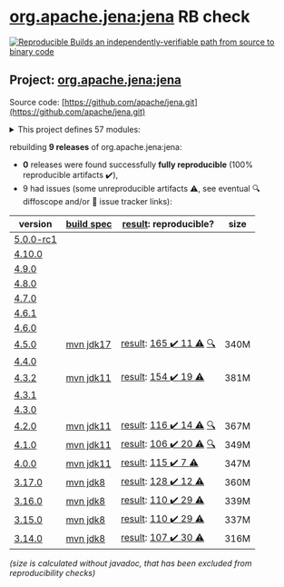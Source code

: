 [org.apache.jena:jena](https://central.sonatype.com/artifact/org.apache.jena/jena/versions) RB check
=======

[![Reproducible Builds](https://reproducible-builds.org/images/logos/rb.svg) an independently-verifiable path from source to binary code](https://reproducible-builds.org/)

## Project: [org.apache.jena:jena](https://central.sonatype.com/artifact/org.apache.jena/jena/versions)

Source code: [https://github.com/apache/jena.git](https://github.com/apache/jena.git)

<details><summary>This project defines 57 modules:</summary>

* [org.apache.jena:apache-jena](https://central.sonatype.com/artifact/org.apache.jena/apache-jena/4.5.0)
* [org.apache.jena:apache-jena-fuseki](https://central.sonatype.com/artifact/org.apache.jena/apache-jena-fuseki/4.5.0)
* [org.apache.jena:apache-jena-libs](https://central.sonatype.com/artifact/org.apache.jena/apache-jena-libs/4.5.0)
* [org.apache.jena:apache-jena-osgi](https://central.sonatype.com/artifact/org.apache.jena/apache-jena-osgi/4.5.0)
* [org.apache.jena:jena](https://central.sonatype.com/artifact/org.apache.jena/jena/4.5.0)
* [org.apache.jena:jena-arq](https://central.sonatype.com/artifact/org.apache.jena/jena-arq/4.5.0)
* [org.apache.jena:jena-base](https://central.sonatype.com/artifact/org.apache.jena/jena-base/4.5.0)
* [org.apache.jena:jena-cmds](https://central.sonatype.com/artifact/org.apache.jena/jena-cmds/4.5.0)
* [org.apache.jena:jena-commonsrdf](https://central.sonatype.com/artifact/org.apache.jena/jena-commonsrdf/4.5.0)
* [org.apache.jena:jena-core](https://central.sonatype.com/artifact/org.apache.jena/jena-core/4.5.0)
* [org.apache.jena:jena-db](https://central.sonatype.com/artifact/org.apache.jena/jena-db/4.5.0)
* [org.apache.jena:jena-dboe-base](https://central.sonatype.com/artifact/org.apache.jena/jena-dboe-base/4.5.0)
* [org.apache.jena:jena-dboe-index](https://central.sonatype.com/artifact/org.apache.jena/jena-dboe-index/4.5.0)
* [org.apache.jena:jena-dboe-index-test](https://central.sonatype.com/artifact/org.apache.jena/jena-dboe-index-test/4.5.0)
* [org.apache.jena:jena-dboe-storage](https://central.sonatype.com/artifact/org.apache.jena/jena-dboe-storage/4.5.0)
* [org.apache.jena:jena-dboe-trans-data](https://central.sonatype.com/artifact/org.apache.jena/jena-dboe-trans-data/4.5.0)
* [org.apache.jena:jena-dboe-transaction](https://central.sonatype.com/artifact/org.apache.jena/jena-dboe-transaction/4.5.0)
* [org.apache.jena:jena-elephas](https://central.sonatype.com/artifact/org.apache.jena/jena-elephas/4.5.0)
* [org.apache.jena:jena-elephas-common](https://central.sonatype.com/artifact/org.apache.jena/jena-elephas-common/4.5.0)
* [org.apache.jena:jena-elephas-io](https://central.sonatype.com/artifact/org.apache.jena/jena-elephas-io/4.5.0)
* [org.apache.jena:jena-elephas-mapreduce](https://central.sonatype.com/artifact/org.apache.jena/jena-elephas-mapreduce/4.5.0)
* [org.apache.jena:jena-elephas-stats](https://central.sonatype.com/artifact/org.apache.jena/jena-elephas-stats/4.5.0)
* [org.apache.jena:jena-examples](https://central.sonatype.com/artifact/org.apache.jena/jena-examples/4.5.0)
* [org.apache.jena:jena-extras](https://central.sonatype.com/artifact/org.apache.jena/jena-extras/4.5.0)
* [org.apache.jena:jena-fuseki](https://central.sonatype.com/artifact/org.apache.jena/jena-fuseki/4.5.0)
* [org.apache.jena:jena-fuseki-access](https://central.sonatype.com/artifact/org.apache.jena/jena-fuseki-access/4.5.0)
* [org.apache.jena:jena-fuseki-core](https://central.sonatype.com/artifact/org.apache.jena/jena-fuseki-core/4.5.0)
* [org.apache.jena:jena-fuseki-docker](https://central.sonatype.com/artifact/org.apache.jena/jena-fuseki-docker/4.5.0)
* [org.apache.jena:jena-fuseki-fulljar](https://central.sonatype.com/artifact/org.apache.jena/jena-fuseki-fulljar/4.5.0)
* [org.apache.jena:jena-fuseki-geosparql](https://central.sonatype.com/artifact/org.apache.jena/jena-fuseki-geosparql/4.5.0)
* [org.apache.jena:jena-fuseki-main](https://central.sonatype.com/artifact/org.apache.jena/jena-fuseki-main/4.5.0)
* [org.apache.jena:jena-fuseki-server](https://central.sonatype.com/artifact/org.apache.jena/jena-fuseki-server/4.5.0)
* [org.apache.jena:jena-fuseki-ui](https://central.sonatype.com/artifact/org.apache.jena/jena-fuseki-ui/4.5.0)
* [org.apache.jena:jena-fuseki-war](https://central.sonatype.com/artifact/org.apache.jena/jena-fuseki-war/4.5.0)
* [org.apache.jena:jena-fuseki-webapp](https://central.sonatype.com/artifact/org.apache.jena/jena-fuseki-webapp/4.5.0)
* [org.apache.jena:jena-geosparql](https://central.sonatype.com/artifact/org.apache.jena/jena-geosparql/4.5.0)
* [org.apache.jena:jena-integration-tests](https://central.sonatype.com/artifact/org.apache.jena/jena-integration-tests/4.5.0)
* [org.apache.jena:jena-iri](https://central.sonatype.com/artifact/org.apache.jena/jena-iri/4.5.0)
* [org.apache.jena:jena-jdbc](https://central.sonatype.com/artifact/org.apache.jena/jena-jdbc/4.5.0)
* [org.apache.jena:jena-jdbc-core](https://central.sonatype.com/artifact/org.apache.jena/jena-jdbc-core/4.5.0)
* [org.apache.jena:jena-jdbc-driver-bundle](https://central.sonatype.com/artifact/org.apache.jena/jena-jdbc-driver-bundle/4.5.0)
* [org.apache.jena:jena-jdbc-driver-mem](https://central.sonatype.com/artifact/org.apache.jena/jena-jdbc-driver-mem/4.5.0)
* [org.apache.jena:jena-jdbc-driver-remote](https://central.sonatype.com/artifact/org.apache.jena/jena-jdbc-driver-remote/4.5.0)
* [org.apache.jena:jena-jdbc-driver-tdb](https://central.sonatype.com/artifact/org.apache.jena/jena-jdbc-driver-tdb/4.5.0)
* [org.apache.jena:jena-osgi](https://central.sonatype.com/artifact/org.apache.jena/jena-osgi/4.5.0)
* [org.apache.jena:jena-osgi-features](https://central.sonatype.com/artifact/org.apache.jena/jena-osgi-features/4.5.0)
* [org.apache.jena:jena-permissions](https://central.sonatype.com/artifact/org.apache.jena/jena-permissions/4.5.0)
* [org.apache.jena:jena-querybuilder](https://central.sonatype.com/artifact/org.apache.jena/jena-querybuilder/4.5.0)
* [org.apache.jena:jena-rdfconnection](https://central.sonatype.com/artifact/org.apache.jena/jena-rdfconnection/4.5.0)
* [org.apache.jena:jena-sdb](https://central.sonatype.com/artifact/org.apache.jena/jena-sdb/4.5.0)
* [org.apache.jena:jena-shacl](https://central.sonatype.com/artifact/org.apache.jena/jena-shacl/4.5.0)
* [org.apache.jena:jena-shaded-guava](https://central.sonatype.com/artifact/org.apache.jena/jena-shaded-guava/4.5.0)
* [org.apache.jena:jena-shex](https://central.sonatype.com/artifact/org.apache.jena/jena-shex/4.5.0)
* [org.apache.jena:jena-tdb](https://central.sonatype.com/artifact/org.apache.jena/jena-tdb/4.5.0)
* [org.apache.jena:jena-tdb2](https://central.sonatype.com/artifact/org.apache.jena/jena-tdb2/4.5.0)
* [org.apache.jena:jena-text](https://central.sonatype.com/artifact/org.apache.jena/jena-text/4.5.0)
* [org.apache.jena:jena-text-es](https://central.sonatype.com/artifact/org.apache.jena/jena-text-es/4.5.0)
</details>

rebuilding **9 releases** of org.apache.jena:jena:
- **0** releases were found successfully **fully reproducible** (100% reproducible artifacts :heavy_check_mark:),
- 9 had issues (some unreproducible artifacts :warning:, see eventual :mag: diffoscope and/or :memo: issue tracker links):

| version | [build spec](/BUILDSPEC.md) | [result](https://reproducible-builds.org/docs/jvm/): reproducible? | size |
| -- | --------- | ------ | -- |
| [5.0.0-rc1](https://central.sonatype.com/artifact/org.apache.jena/jena/5.0.0-rc1/pom) | | | |
| [4.10.0](https://central.sonatype.com/artifact/org.apache.jena/jena/4.10.0/pom) | | | |
| [4.9.0](https://central.sonatype.com/artifact/org.apache.jena/jena/4.9.0/pom) | | | |
| [4.8.0](https://central.sonatype.com/artifact/org.apache.jena/jena/4.8.0/pom) | | | |
| [4.7.0](https://central.sonatype.com/artifact/org.apache.jena/jena/4.7.0/pom) | | | |
| [4.6.1](https://central.sonatype.com/artifact/org.apache.jena/jena/4.6.1/pom) | | | |
| [4.6.0](https://central.sonatype.com/artifact/org.apache.jena/jena/4.6.0/pom) | | | |
| [4.5.0](https://central.sonatype.com/artifact/org.apache.jena/jena/4.5.0/pom) | [mvn jdk17](jena-4.5.0.buildspec) | [result](jena-4.5.0.buildinfo): [165 :heavy_check_mark:  11 :warning:](jena-4.5.0.buildcompare) [:mag:](jena-4.5.0.diffoscope) | 340M |
| [4.4.0](https://central.sonatype.com/artifact/org.apache.jena/jena/4.4.0/pom) | | | |
| [4.3.2](https://central.sonatype.com/artifact/org.apache.jena/jena/4.3.2/pom) | [mvn jdk11](jena-4.3.2.buildspec) | [result](jena-4.3.2.buildinfo): [154 :heavy_check_mark:  19 :warning:](jena-4.3.2.buildcompare) | 381M |
| [4.3.1](https://central.sonatype.com/artifact/org.apache.jena/jena/4.3.1/pom) | | | |
| [4.3.0](https://central.sonatype.com/artifact/org.apache.jena/jena/4.3.0/pom) | | | |
| [4.2.0](https://central.sonatype.com/artifact/org.apache.jena/jena/4.2.0/pom) | [mvn jdk11](jena-4.2.0.buildspec) | [result](jena-4.2.0.buildinfo): [116 :heavy_check_mark:  14 :warning:](jena-4.2.0.buildcompare) [:mag:](jena-4.2.0.diffoscope) | 367M |
| [4.1.0](https://central.sonatype.com/artifact/org.apache.jena/jena/4.1.0/pom) | [mvn jdk11](jena-4.1.0.buildspec) | [result](jena-4.1.0.buildinfo): [106 :heavy_check_mark:  20 :warning:](jena-4.1.0.buildcompare) [:mag:](jena-4.1.0.diffoscope) | 349M |
| [4.0.0](https://central.sonatype.com/artifact/org.apache.jena/jena/4.0.0/pom) | [mvn jdk11](jena-4.0.0.buildspec) | [result](jena-4.0.0.buildinfo): [115 :heavy_check_mark:  7 :warning:](jena-4.0.0.buildcompare) | 347M |
| [3.17.0](https://central.sonatype.com/artifact/org.apache.jena/jena/3.17.0/pom) | [mvn jdk8](jena-3.17.0.buildspec) | [result](jena-osgi-features-3.17.0.buildinfo): [128 :heavy_check_mark:  12 :warning:](jena-osgi-features-3.17.0.buildcompare) | 360M |
| [3.16.0](https://central.sonatype.com/artifact/org.apache.jena/jena/3.16.0/pom) | [mvn jdk8](jena-3.16.0.buildspec) | [result](jena-osgi-features-3.16.0.buildinfo): [110 :heavy_check_mark:  29 :warning:](jena-osgi-features-3.16.0.buildcompare) | 339M |
| [3.15.0](https://central.sonatype.com/artifact/org.apache.jena/jena/3.15.0/pom) | [mvn jdk8](jena-3.15.0.buildspec) | [result](jena-osgi-features-3.15.0.buildinfo): [110 :heavy_check_mark:  29 :warning:](jena-osgi-features-3.15.0.buildcompare) | 337M |
| [3.14.0](https://central.sonatype.com/artifact/org.apache.jena/jena/3.14.0/pom) | [mvn jdk8](jena-3.14.0.buildspec) | [result](jena-osgi-features-3.14.0.buildinfo): [107 :heavy_check_mark:  30 :warning:](jena-osgi-features-3.14.0.buildcompare) | 316M |

<i>(size is calculated without javadoc, that has been excluded from reproducibility checks)</i>
